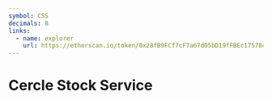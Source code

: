 ```yaml
---
symbol: CSS
decimals: 8
links:
  - name: explorer
    url: https://etherscan.io/token/0x28fB9FCf7cF7a67d05bD19fFBEc17578c0dE63d3
---
```


# Cercle Stock Service
